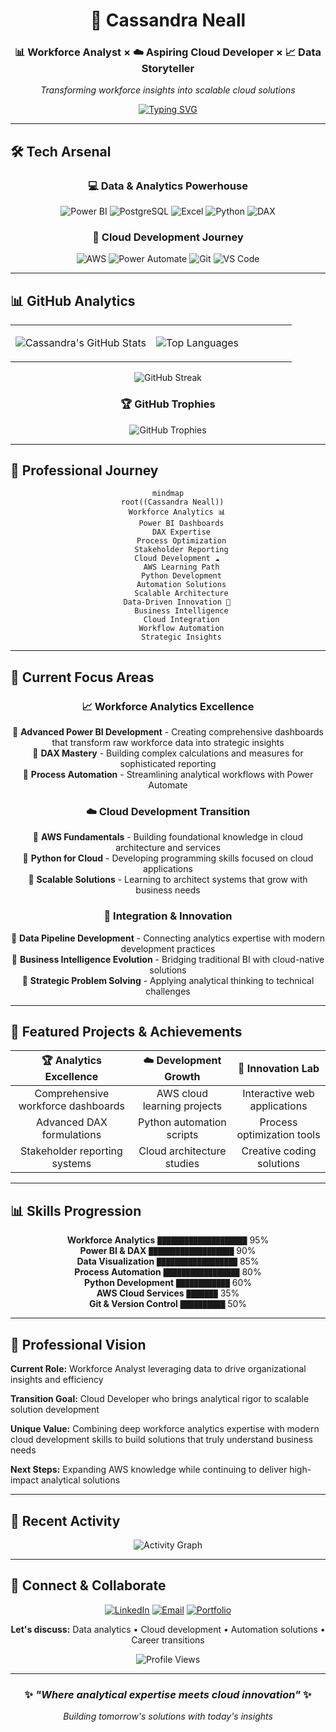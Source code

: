 <div align="center">

# 🌟 Cassandra Neall
### 📊 Workforce Analyst × ☁️ Aspiring Cloud Developer × 📈 Data Storyteller
*Transforming workforce insights into scalable cloud solutions*

[![Typing SVG](https://readme-typing-svg.demolab.com?font=Fira+Code&weight=500&size=18&duration=3000&pause=1000&color=00D9FF&center=true&vCenter=true&multiline=true&width=600&height=80&lines=Power+BI+%2B+DAX+Mastery;AWS+Cloud+Development+Journey;Building+Data-Driven+Solutions)](https://git.io/typing-svg)

</div>

---

## 🛠️ Tech Arsenal

<div align="center">

### 💻 Data & Analytics Powerhouse
![Power BI](https://img.shields.io/badge/Power%20BI-F2C811?style=for-the-badge&logo=microsoftpowerbi&logoColor=white)
![PostgreSQL](https://img.shields.io/badge/PostgreSQL-4169E1?style=for-the-badge&logo=postgresql&logoColor=white)
![Excel](https://img.shields.io/badge/Microsoft%20Excel-217346?style=for-the-badge&logo=microsoft-excel&logoColor=white)
![Python](https://img.shields.io/badge/Python-3776AB?style=for-the-badge&logo=python&logoColor=white)
![DAX](https://img.shields.io/badge/DAX-0078D4?style=for-the-badge&logoColor=white)

### 🚀 Cloud Development Journey
![AWS](https://img.shields.io/badge/AWS-FF9900?style=for-the-badge&logo=amazonaws&logoColor=white)
![Power Automate](https://img.shields.io/badge/Power%20Automate-00BCF2?style=for-the-badge&logo=microsoftpowerautomate&logoColor=white)
![Git](https://img.shields.io/badge/Git-F05032?style=for-the-badge&logo=git&logoColor=white)
![VS Code](https://img.shields.io/badge/VS%20Code-007ACC?style=for-the-badge&logo=visualstudiocode&logoColor=white)

</div>

---

## 📊 GitHub Analytics

<div align="center">

<table>
<tr>
<td width="50%">

![Cassandra's GitHub Stats](https://github-readme-stats.vercel.app/api?username=neallcassandra&show_icons=true&theme=tokyonight&hide_border=true&bg_color=0D1117&title_color=00D9FF&icon_color=00D9FF&text_color=FFFFFF&count_private=true&include_all_commits=true)

</td>
<td width="50%">

![Top Languages](https://github-readme-stats.vercel.app/api/top-langs/?username=neallcassandra&layout=compact&theme=tokyonight&hide_border=true&bg_color=0D1117&title_color=00D9FF&text_color=FFFFFF&count_private=true&include_all_commits=true)

</td>
</tr>
</table>

![GitHub Streak](https://github-readme-streak-stats.herokuapp.com/?user=neallcassandra&theme=tokyonight&hide_border=true&background=0D1117&stroke=00D9FF&ring=00D9FF&fire=FF6B6B&currStreakLabel=00D9FF)

### 🏆 GitHub Trophies
![GitHub Trophies](https://github-profile-trophy.vercel.app/?username=neallcassandra&theme=tokyonight&no-frame=true&no-bg=true&margin-w=4&row=1&column=6)

</div>

---

## 🌟 Professional Journey

<div align="center">

```mermaid
mindmap
  root((Cassandra Neall))
    Workforce Analytics 📊
      Power BI Dashboards
      DAX Expertise
      Process Optimization
      Stakeholder Reporting
    Cloud Development ☁️
      AWS Learning Path
      Python Development
      Automation Solutions
      Scalable Architecture
    Data-Driven Innovation 🚀
      Business Intelligence
      Cloud Integration
      Workflow Automation
      Strategic Insights
```

</div>

---

## 🎯 Current Focus Areas

<div align="center">

### 📈 Workforce Analytics Excellence
🔸 **Advanced Power BI Development** - Creating comprehensive dashboards that transform raw workforce data into strategic insights  
🔸 **DAX Mastery** - Building complex calculations and measures for sophisticated reporting  
🔸 **Process Automation** - Streamlining analytical workflows with Power Automate  

### ☁️ Cloud Development Transition  
🔸 **AWS Fundamentals** - Building foundational knowledge in cloud architecture and services  
🔸 **Python for Cloud** - Developing programming skills focused on cloud applications  
🔸 **Scalable Solutions** - Learning to architect systems that grow with business needs  

### 🔄 Integration & Innovation
🔸 **Data Pipeline Development** - Connecting analytics expertise with modern development practices  
🔸 **Business Intelligence Evolution** - Bridging traditional BI with cloud-native solutions  
🔸 **Strategic Problem Solving** - Applying analytical thinking to technical challenges  

</div>

---

## 🚀 Featured Projects & Achievements

<div align="center">

| 🏆 **Analytics Excellence** | ☁️ **Development Growth** | 🔧 **Innovation Lab** |
|:---:|:---:|:---:|
| Comprehensive workforce dashboards | AWS cloud learning projects | Interactive web applications |
| Advanced DAX formulations | Python automation scripts | Process optimization tools |
| Stakeholder reporting systems | Cloud architecture studies | Creative coding solutions |

</div>

---

## 📊 Skills Progression

<div align="center">

**Workforce Analytics** `████████████████████` 95%  
**Power BI & DAX** `███████████████████` 90%  
**Data Visualization** `██████████████████` 85%  
**Process Automation** `█████████████████` 80%  
**Python Development** `████████████` 60%  
**AWS Cloud Services** `███████` 35%  
**Git & Version Control** `██████████` 50%  

</div>

---

## 💫 Professional Vision

**Current Role:** Workforce Analyst leveraging data to drive organizational insights and efficiency

**Transition Goal:** Cloud Developer who brings analytical rigor to scalable solution development  

**Unique Value:** Combining deep workforce analytics expertise with modern cloud development skills to build solutions that truly understand business needs

**Next Steps:** Expanding AWS knowledge while continuing to deliver high-impact analytical solutions

---

## 🌈 Recent Activity

<div align="center">

![Activity Graph](https://github-readme-activity-graph.vercel.app/graph?username=neallcassandra&theme=tokyo-night&bg_color=0D1117&color=00D9FF&line=00D9FF&point=FF6B6B&area=true&hide_border=true)

</div>

---

## 🎨 Connect & Collaborate

<div align="center">

[![LinkedIn](https://img.shields.io/badge/LinkedIn-0077B5?style=for-the-badge&logo=linkedin&logoColor=white)](your-linkedin)
[![Email](https://img.shields.io/badge/Email-D14836?style=for-the-badge&logo=gmail&logoColor=white)](mailto:your-email)
[![Portfolio](https://img.shields.io/badge/Portfolio-00D9FF?style=for-the-badge&logo=google-chrome&logoColor=white)](your-portfolio)

**Let's discuss:** Data analytics • Cloud development • Automation solutions • Career transitions

![Profile Views](https://komarev.com/ghpvc/?username=neallcassandra&color=00D9FF&style=for-the-badge&label=Profile+Views)

</div>

---

<div align="center">

### ✨ *"Where analytical expertise meets cloud innovation"* ✨

*Building tomorrow's solutions with today's insights*

</div>
